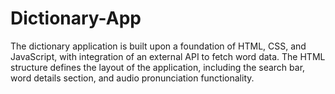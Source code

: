# Dictionary-App
The dictionary application is built upon a foundation of HTML, CSS, and JavaScript, with integration of an external API to fetch word data. The HTML structure defines the layout of the application, including the search bar, word details section, and audio pronunciation functionality.
